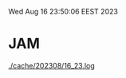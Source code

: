 Wed Aug 16 23:50:06 EEST 2023
# JAM
<a href='./cache/202308/16_23.log'>./cache/202308/16_23.log</a>
